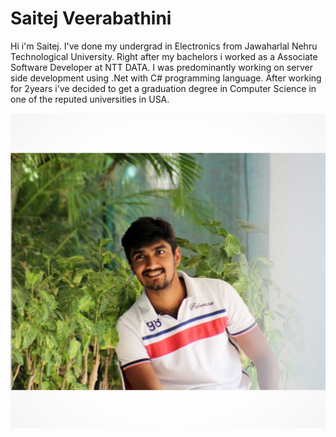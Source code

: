 # Saitej Veerabathini

Hi i'm Saitej. I've done my undergrad in Electronics from Jawaharlal Nehru Technological University. Right after my bachelors i worked as a Associate Software Developer at NTT DATA. I was predominantly working on server side development using .Net with C# programming language. After working for 2years i've decided to get a graduation degree in Computer Science in one of the reputed universities in USA.

![Wanna see me?](Saitej.jpg)